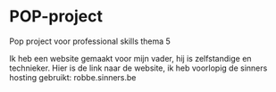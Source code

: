 # POP-project
Pop project voor professional skills thema 5

Ik heb een website gemaakt voor mijn vader, hij is zelfstandige en technieker. 
Hier is de link naar de website, ik heb voorlopig de sinners hosting gebruikt: robbe.sinners.be
